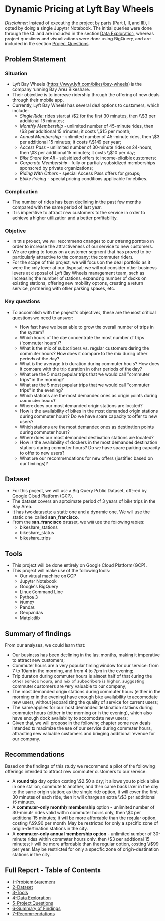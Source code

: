 # Dynamic Pricing at Lyft Bay Wheels

*Disclaimer:* Instead of executing the project by parts (Part I, II, and III), I opted by doing a single Jupyter Notebook. The initial queries were done through the CL and are included in the section [Data Exploration](./Project_1#data_exploration), whereas project questions and visualizations were done using BigQuery, and are included in the section [Project Questions](./Project_1#project_questions).

## Problem Statement

### Situation

- Lyft Bay Wheels (https://www.lyft.com/bikes/bay-wheels) is the company running Bay Area Bikeshare.
- Their objective is to increase ridership through the offering of new deals through their mobile app. 
- Currently, Lyft Bay Wheels has several deal options to customers, which include: 
  * _Single Ride_: rides start at \\$2 for the first 30 minutes, then \\$3 per additional 15 minutes; 
  * _Monthly Membership_ - unlimited number of 45-minute rides, then \\$3 per additional 15 minutes; it costs \\$15 per month;
  * _Annual Membership_ - unlimited number of 45-minute rides, then \\$3 per additional 15 minutes; it costs \\$149 per year;
  * _Access Pass_ - unlimited number of 30-minute rides on 24-hours, then \\$3 per additional 15 minutes; it costs \\$10 per day;
  * _Bike Share for All_ - subsidized offers to income-eligible customers;
  * _Corporate Membership_ - fully or partially subsidized memberships sponsored by private organizations;
  * _Riding With Others_ - special Access Pass offers for groups;
  * _Ebike Pricing_ - special pricing conditions applicable for ebikes.

### Complication

- The number of rides has been declining in the past few months compared with the same period of last year.
- It is imperative to attract new customers to the service in order to achieve a higher utilization and a better profitability.

### Objetive
- In this project, we will recommend changes to our offering portfolio in order to increase the attractiveness of our service to new customers.
- We are going to focus on a customer segment that has proved to be particularly attractive to the company: the commuter riders.
- For the scope of this project, we will focus on the deal portfolio as it were the only lever at our disposal; we will not consider other business levers at disposal of Lyft Bay Wheels management team, such as increasing the number of stations, expanding number of docks on existing stations, offering new mobility options, creating a return service, partnering with other parking spaces, etc.

### Key questions
- To accomplish with the project's objectives, these are the most critical questions we need to answer: 

    * How fast have we been able to grow the overall number of trips in the system?
    * Which hours of the day concentrate the most number of trips ('commuter hours')?
    * What is the mix of subscribers vs. regular customers during the commuter hours? How does it compare to the mix during other periods of the day?
    * What is the average trip duration during commuter hours? How does it compare with the trip duration in other periods of the day? 
    * What are the 5 most popular trips that we would call "commuter trips" in the morning?
    * What are the 5 most popular trips that we would call "commuter trips" in the evening?
    * Which stations are the most demanded ones as origin points during commuter hours?
    * Where does our most demanded origin stations are located?
    * How is the availability of bikes in the most demanded origin stations during commuter hours? Do we have spare capacity to offer to new users?
    * Which stations are the most demanded ones as destination points during commuter hours?
    * Where does our most demanded destination stations are located?
    * How is the availability of dockers in the most demanded destination stations during commuter hours? Do we have spare parking capacity to offer to new users?
    * What are our recommendations for new offers (justified based on our findings)?
    
## Dataset

- For this project, we will use a Big Query Public Dataset, offered by Google Cloud Platform (GCP).
- The dataset covers an aproximate period of 3 years of bike trips in the Bay Area.
- It has two datasets: a static one and a dynamic one. We will use the static one, called **san_francisco**.
- From the **san_francisco** dataset, we will use the following tables:
    * bikeshare_stations
    * bikeshare_status
    * bikeshare_trips

## Tools

- This project will be done entirely on Google Cloud Platform (GCP).
- This project will make use of the following tools:
    * Our virtual machine on GCP
    * Jupyter Notebook
    * Google's BigQuery
    * Linux Command Line
    * Python 3
    * Numpy
    * Pandas
    * Geopandas
    * Matplotlib
    
## Summary of findings

From our analyses, we could learn that:
- Our business has been declining in the last months, making it imperative to attract new customers;
- Commuter hours are a very popular timing window for our service: from 7 to 10am in the morning, and from 4 to 7pm in the evening;
- Trip duration during commuter hours is almost half of that during the other service hours, and mix of subscribers is higher, suggesting commuter customers are very valuable to our company;
- The most demanded origin stations during commuter hours (either in the morning or in the evening) have enough bike availability to accomodate new users, without jeopardizing the quality of service for current users;
- The same applies for our most demanded destination stations during commuter hours (either in the morning or in the evening), which also have enough dock availability to accomodate new users;
- Given that, we will propose in the following chapter some new deals intended to maximize the use of our service during commuter hours, attracting new valuable customers and bringing additional revenue for our company.

## Recommendations

Based on the findings of this study we recommend a pilot of the following offerings intended to attract new commuter customers to our service:
- A **round trip** day option costing \\$2.50 a day; it allows you to pick a bike in one station, commute to another, and then came back later in the day to the same origin station; as the single ride option, it will cover the first 30 minutes of each ride, then it will charge an extra \\$3 per additional 15 minutes.
- A **commuter-only monthly membership** option - unlimited number of 30-minute rides valid within commuter hours only, then \\$3 per additional 15 minutes; it will be more affordable than the regular option, costing \\$9.90 per month. May be restricted for only a specific zone of origin-destination stations in the city.
- A **commuter-only annual membership option** - unlimited number of 30-minute rides within commuter hours only, then \\$3 per additional 15 minutes; it will be more affordable than the regular option, costing \\$99 per year. May be restricted for only a specific zone of origin-destination stations in the city.

## Full Report - Table of Contents

- [1-Problem Statement](./Project_1.ipynb#problem_statement)
- [2-Dataset](./Project_1.ipynb#dataset)
- [3-Tools](./Project_1.ipynb#tools)
- [4-Data Exploration](./Project_1.ipynb#data_exploration)
- [5-Project Questions](./Project_1.ipynb#project_questions)
- [6-Summary of Findings](./Project_1.ipynb#summary_findings)
- [7-Recommendations](./Project_1.ipynb#recommendations)